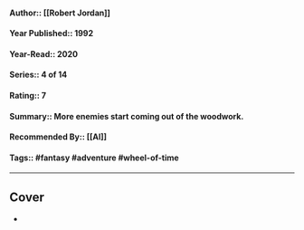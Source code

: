#### Author:: [[Robert Jordan]]
#### Year Published:: 1992
#### Year-Read:: 2020
#### Series:: 4 of 14
#### Rating:: 7
#### Summary:: More enemies start coming out of the woodwork.
#### Recommended By:: [[Al]]
#### Tags:: #fantasy #adventure #wheel-of-time 

---
## Cover
- ![]()